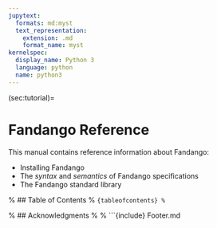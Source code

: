```yaml
---
jupytext:
  formats: md:myst
  text_representation:
    extension: .md
    format_name: myst
kernelspec:
  display_name: Python 3
  language: python
  name: python3
---
```


(sec:tutorial)=
# Fandango Reference

This manual contains reference information about Fandango:

* Installing Fandango
* The _syntax_ and _semantics_ of Fandango specifications
* The Fandango standard library

% ## Table of Contents
% ```{tableofcontents}
% ```


% ## Acknowledgments
% 
% ```{include} Footer.md
